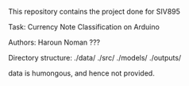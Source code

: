 This repository contains the project done for SIV895

Task: Currency Note Classification on Arduino

Authors:
	Haroun
	Noman
	???

Directory structure:
./data/
./src/
./models/
./outputs/

data is humongous, and hence not provided.